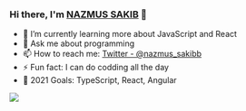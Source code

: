 ### Hi there, I'm [NAZMUS SAKIB](https://nazmus-sakibb.netlify.app/) 👋

- 🌱 I’m currently learning more about JavaScript and React
- 💬 Ask me about programming
- 📫 How to reach me: [Twitter - @nazmus_sakibb](https://twitter.com/nazmus_sakibb)
- ⚡ Fun fact: I can do codding all the day
- 🥅 2021 Goals: TypeScript, React, Angular

<img src="https://github-readme-stats.vercel.app/api?username=sakibabir52&&show_icons=true&title_color=ffffff&icon_color=bb2acf&text_color=daf7dc&bg_color=151515">
